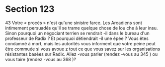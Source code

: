 # Section 123

43
Votre « procès » n'est qu'une sinistre farce. Les Arcadiens sont
intimement persuadés qu'il se trame quelque chose de lou che à
leur insu. Sinon pourquoi un négociant terrien se rendrait -il dans
le bureau d'un professeur de Radix ? Et pourquoi détiendrait -il
une épée ? Vous êtes condamné à mort, mais les autorités vous
informent que votre peine peut être commuée si vous avoue z tout
ce que vous savez sur les organisations résistantes basées sur
Radix. Allez -vous parler (rendez -vous au 345 ) ou vous taire
(rendez -vous au 368 )?